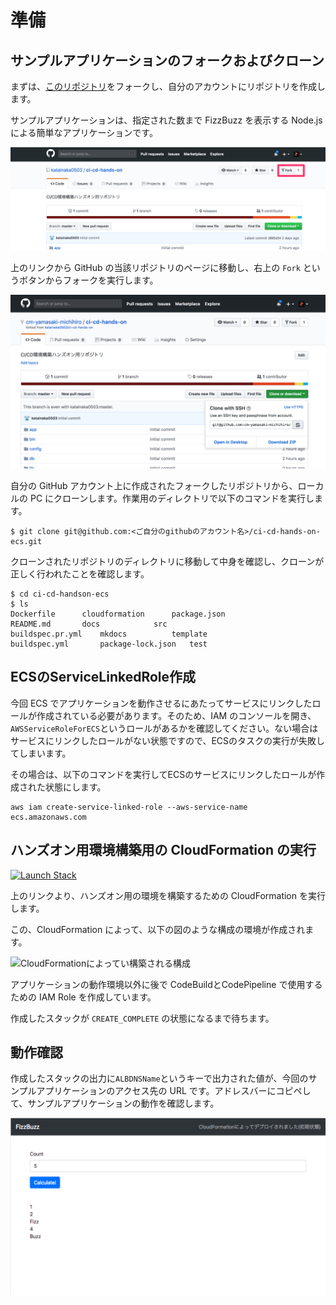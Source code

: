 # 準備

## サンプルアプリケーションのフォークおよびクローン

まずは、[このリポジトリ](https://github.com/classmethod/ci-cd-hands-on-ecs)をフォークし、自分のアカウントにリポジトリを作成します。

サンプルアプリケーションは、指定された数まで FizzBuzz を表示する Node.js による簡単なアプリケーションです。

![fork](images/fork.png)

上のリンクから GitHub の当該リポジトリのページに移動し、右上の `Fork` というボタンからフォークを実行します。

![clone](images/clone.png)

自分の GitHub アカウント上に作成されたフォークしたリポジトリから、ローカルの PC にクローンします。作業用のディレクトリで以下のコマンドを実行します。

```shell
$ git clone git@github.com:<ご自分のgithubのアカウント名>/ci-cd-hands-on-ecs.git
```

クローンされたリポジトリのディレクトリに移動して中身を確認し、クローンが正しく行われたことを確認します。

```shell
$ cd ci-cd-handson-ecs
$ ls
Dockerfile		cloudformation		package.json
README.md		docs			src
buildspec.pr.yml	mkdocs			template
buildspec.yml		package-lock.json	test
```

## ECSのServiceLinkedRole作成

今回 ECS でアプリケーションを動作させるにあたってサービスにリンクしたロールが作成されている必要があります。そのため、IAM のコンソールを開き、`AWSServiceRoleForECS`というロールがあるかを確認してください。ない場合はサービスにリンクしたロールがない状態ですので、ECSのタスクの実行が失敗してしまいます。

その場合は、以下のコマンドを実行してECSのサービスにリンクしたロールが作成された状態にします。

```shell
aws iam create-service-linked-role --aws-service-name ecs.amazonaws.com
```



## ハンズオン用環境構築用の CloudFormation の実行

[![Launch Stack](https://s3.amazonaws.com/cloudformation-examples/cloudformation-launch-stack.png)](https://ap-northeast-1.console.aws.amazon.com/cloudformation/home?region=ap-northeast-1#/stacks/quickcreate?stackName=hands-on-environment&templateURL=https://s3-ap-northeast-1.amazonaws.com/ci-cd-hands-on-template/node/hands-on-environment.yaml)

上のリンクより、ハンズオン用の環境を構築するための CloudFormation を実行します。

この、CloudFormation によって、以下の図のような構成の環境が作成されます。

![CloudFormationによってい構築される構成](https://cacoo.com/diagrams/Bik1Om7JvTVGzpfj-2D387.png)

アプリケーションの動作環境以外に後で CodeBuildとCodePipeline で使用するための IAM Role を作成しています。

作成したスタックが `CREATE_COMPLETE` の状態になるまで待ちます。

## 動作確認

作成したスタックの出力に`ALBDNSName`というキーで出力された値が、今回のサンプルアプリケーションのアクセス先の URL です。アドレスバーにコピペして、サンプルアプリケーションの動作を確認します。

![初期状態](images/sample-application-initial.png)